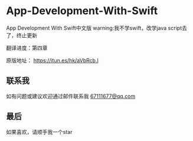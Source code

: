 # App-Development-With-Swift
App Development With Swift中文版
warning:我不学swift，改学java script去了，终止更新

翻译进度：第四章

原版地址：
https://itun.es/hk/aVbRcb.l

## 联系我

如有问题或建议欢迎通过邮件联系我
67111677@qq.com

## 最后

如果喜欢，请顺手我一个star

